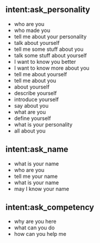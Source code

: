 ## intent:ask_personality
- who are you
- who made you
- tell me about your personality
- talk about yourself
- tell me some stuff about you
- talk some stuff about yourself
- I want to know you better
- I want to know more about you
- tell me about yourself
- tell me about you
- about yourself
- describe yourself
- introduce yourself
- say about you
- what are you
- define yourself
- what is your personality
- all about you

## intent:ask_name
- what is your name
- who are you
- tell me your name
- what is your name
- may I know your name

## intent:ask_competency
- why are you here
- what can you do
- how can you help me
